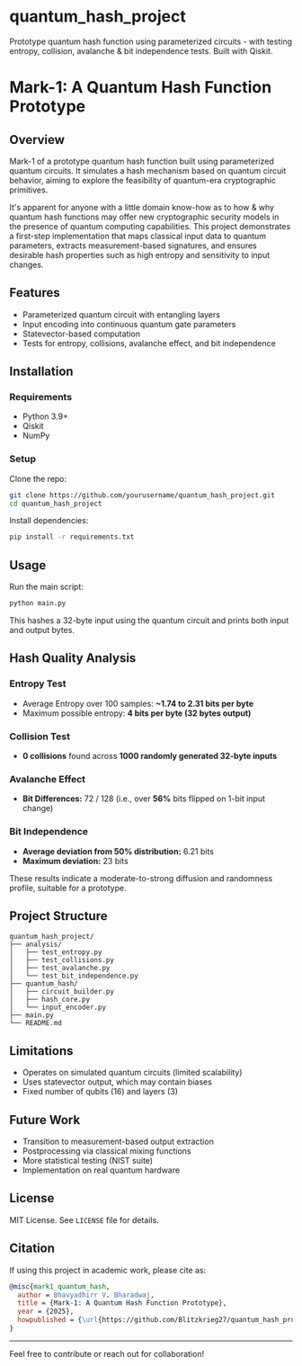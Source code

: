 # quantum_hash_project
Prototype quantum hash function using parameterized circuits - with testing entropy, collision, avalanche &amp; bit independence tests. Built with Qiskit.

# Mark-1: A Quantum Hash Function Prototype

## Overview

Mark-1 of a prototype quantum hash function built using parameterized quantum circuits. It simulates a hash mechanism based on quantum circuit behavior, aiming to explore the feasibility of quantum-era cryptographic primitives.

It's apparent for anyone with a little domain know-how as to how & why quantum hash functions may offer new cryptographic security models in the presence of quantum computing capabilities. This project demonstrates a first-step implementation that maps classical input data to quantum parameters, extracts measurement-based signatures, and ensures desirable hash properties such as high entropy and sensitivity to input changes.

## Features

- Parameterized quantum circuit with entangling layers
- Input encoding into continuous quantum gate parameters
- Statevector-based computation
- Tests for entropy, collisions, avalanche effect, and bit independence

## Installation

### Requirements

- Python 3.9+
- Qiskit
- NumPy

### Setup

Clone the repo:

```bash
git clone https://github.com/yourusername/quantum_hash_project.git
cd quantum_hash_project
```

Install dependencies:

```bash
pip install -r requirements.txt
```

## Usage

Run the main script:

```bash
python main.py
```

This hashes a 32-byte input using the quantum circuit and prints both input and output bytes.

## Hash Quality Analysis

### Entropy Test

- Average Entropy over 100 samples: **\~1.74 to 2.31 bits per byte**
- Maximum possible entropy: **4 bits per byte (32 bytes output)**

### Collision Test

- **0 collisions** found across **1000 randomly generated 32-byte inputs**

### Avalanche Effect

- **Bit Differences:** 72 / 128 (i.e., over **56%** bits flipped on 1-bit input change)

### Bit Independence

- **Average deviation from 50% distribution:** 6.21 bits
- **Maximum deviation:** 23 bits

These results indicate a moderate-to-strong diffusion and randomness profile, suitable for a prototype.

## Project Structure

```
quantum_hash_project/
├── analysis/
│   ├── test_entropy.py
│   ├── test_collisions.py
│   ├── test_avalanche.py
│   └── test_bit_independence.py
├── quantum_hash/
│   ├── circuit_builder.py
│   ├── hash_core.py
│   └── input_encoder.py
├── main.py
└── README.md
```

## Limitations

- Operates on simulated quantum circuits (limited scalability)
- Uses statevector output, which may contain biases
- Fixed number of qubits (16) and layers (3)

## Future Work

- Transition to measurement-based output extraction
- Postprocessing via classical mixing functions
- More statistical testing (NIST suite)
- Implementation on real quantum hardware

## License

MIT License. See `LICENSE` file for details.

## Citation

If using this project in academic work, please cite as:

```bibtex
@misc{mark1_quantum_hash,
  author = Bhavyadhirr V. Bharadwaj,
  title = {Mark-1: A Quantum Hash Function Prototype},
  year = {2025},
  howpublished = {\url{https://github.com/Blitzkrieg27/quantum_hash_project}},
}
```

---

Feel free to contribute or reach out for collaboration!

